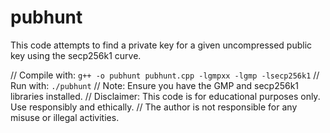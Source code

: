 # pubhunt
This code attempts to find a private key for a given uncompressed public key using the secp256k1 curve.

// Compile with: `g++ -o pubhunt pubhunt.cpp -lgmpxx -lgmp -lsecp256k1`
// Run with: `./pubhunt`
// Note: Ensure you have the GMP and secp256k1 libraries installed.
// Disclaimer: This code is for educational purposes only. Use responsibly and ethically.
// The author is not responsible for any misuse or illegal activities.
